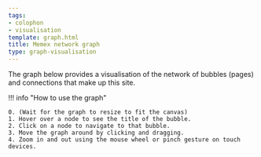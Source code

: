 ```yaml
---
tags:
- colophon
- visualisation
template: graph.html
title: Memex network graph
type: graph-visualisation
---
```


The graph below provides a visualisation of the network of bubbles (pages) and connections that make up this site.

!!! info "How to use the graph"

    0. (Wait for the graph to resize to fit the canvas) 
    1. Hover over a node to see the title of the bubble.
    2. Click on a node to navigate to that bubble.
    3. Move the graph around by clicking and dragging.
    4. Zoom in and out using the mouse wheel or pinch gesture on touch devices.


  <div id="graph-container"></div>